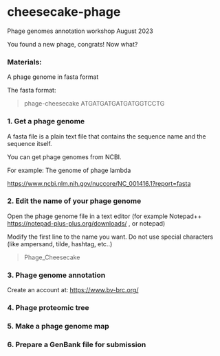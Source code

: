 # cheesecake-phage
Phage genomes annotation workshop August 2023

You found a new phage, congrats! Now what?

### Materials:
A phage genome in fasta format

The fasta format:

>phage-cheesecake
ATGATGATGATGATGGTCCTG

### 1. Get a phage genome

A fasta file is a plain text file that contains the sequence name and the sequence itself.

You can get phage genomes from NCBI.  

For example: The genome of phage lambda  

https://www.ncbi.nlm.nih.gov/nuccore/NC_001416.1?report=fasta

### 2. Edit the name of your phage genome

Open the phage genome file in a text editor (for example Notepad++ https://notepad-plus-plus.org/downloads/ , or notepad)

Modify the first line to the name you want. Do not use special characters (like ampersand, tilde, hashtag, etc..)

>Phage_Cheesecake

### 3. Phage genome annotation

Create an account at: https://www.bv-brc.org/

### 4. Phage proteomic tree

### 5. Make a phage genome map

### 6. Prepare a GenBank file for submission


